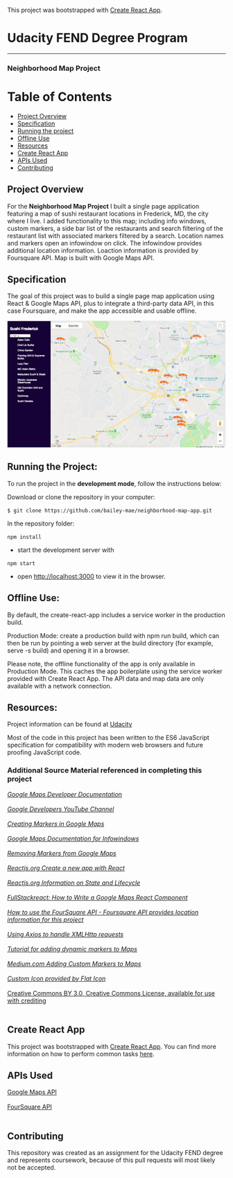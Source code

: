 This project was bootstrapped with [Create React App](https://github.com/facebook/create-react-app).

# Udacity FEND Degree Program
---
### Neighborhood Map Project

# Table of Contents

* [Project Overview](#overview)
* [Specification](#specification)
* [Running the project](#how-to-run-the-project)
* [Offline Use](#service-worker)
* [Resources](#resources)
* [Create React App](#create-react-app)
* [APIs Used](#apis-used)
* [Contributing](#contributing)

## Project Overview

For the **Neighborhood Map Project** I built a single page application featuring a map of sushi restaurant locations in Frederick, MD, the city where I live. I added functionality to this map; including info windows, custom markers, a side bar list of the restaurants and search filtering of the restaurant list with associated markers filtered by a search. Location names and markers open an infowindow on click. The infowindow provides additional location information. Loaction information is provided by Foursquare API. Map is built with Google Maps API.

## Specification

The goal of this project was to build a single page map application using React & Google Maps API, plus to integrate a third-party data API, in this case Foursquare, and make the app accessible and usable offline.

![Neighborhood Map Screenshot](appImage.jpg)

## Running the Project:

To run the project in the **development mode**, follow the instructions below:

Download or clone the repository in your computer:
```
$ git clone https://github.com/bailey-mae/neighborhood-map-app.git
```

In the repository folder:
```
npm install
```
* start the development server with
```
npm start
```
* open [http://localhost:3000](http://localhost:3000) to view it in the browser.

## Offline Use:
By default, the create-react-app includes a service worker in the production build.

Production Mode: create a production build with npm run build, which can then be run by pointing a web server at the build directory (for example, serve -s build) and opening it in a browser.

Please note, the offline functionality of the app is only available in Production Mode. This caches the app boilerplate using the service worker provided with Create React App. The API data and map data are only available with a network connection.

## Resources:

Project information can be found at [Udacity](https://www.udacity.com/)

Most of the code in this project has been written to the ES6 JavaScript specification for compatibility with modern web browsers and future proofing JavaScript code.

### Additional Source Material referenced in completing this project
[<em>Google Maps Developer Documentation</em>](https://developers.google.com/maps/documentation/javascript/tutorial)<br></br>
[<em>Google Developers YouTube Channel</em>](https://www.youtube.com/user/GoogleDevelopers/featured)<br></br>
[<em>Creating Markers in Google Maps</em>](https://developers.google.com/maps/documentation/javascript/markers)<br></br>
[<em>Google Maps Documentation for Infowindows</em>](https://developers.google.com/maps/documentation/javascript/infowindows)<br></br>
[<em>Removing Markers from Google Maps</em>](https://developers.google.com/maps/documentation/javascript/examples/marker-remove)<br></br>
[<em>Reactjs.org Create a new app with React</em>](https://reactjs.org/docs/create-a-new-react-app.html)<br></br>
[<em>Reactjs.org Information on State and Lifecycle</em>](https://reactjs.org/docs/state-and-lifecycle.html)<br></br>
[<em>FullStackreact: How to Write a Google Maps React Component</em>](https://www.fullstackreact.com/articles/how-to-write-a-google-maps-react-component/)<br></br>
[<em>How to use the FourSquare API - Foursquare API provides location information for this project</em>](https://developer.foursquare.com/docs/api/venues/search/)<br></br>
[<em>Using Axios to handle XMLHttp requests</em>](https://www.npmjs.com/package/axios)<br></br>
[<em>Tutorial for adding dynamic markers to Maps</em>](https://www.youtube.com/watch?v=nDJ00zO9X2U&t=52s)<br></br>
[<em>Medium.com Adding Custom Markers to Maps</em>](https://medium.com/@barvysta/google-marker-api-lets-play-level-0-custom-marker-icon-8ce7efed9a38)<br></br>
[<em>Custom Icon provided by Flat Icon</em><br></br>Creative Commons BY 3.0, Creative Commons License, available for use with crediting](https://www.flaticon.com/authors/freepik)<br></br>

## Create React App

This project was bootstrapped with [Create React App](https://github.com/facebookincubator/create-react-app). You can find more information on how to perform common tasks [here](https://github.com/facebookincubator/create-react-app/blob/master/packages/react-scripts/template/README.md).

## APIs Used
[Google Maps API](https://developers.google.com/maps/documentation/)<br></br>
[FourSquare API](https://developer.foursquare.com/)<br></br>

## Contributing

This repository was created as an assignment for the Udacity FEND degree and represents coursework, because of this pull requests will most likely not be accepted.
